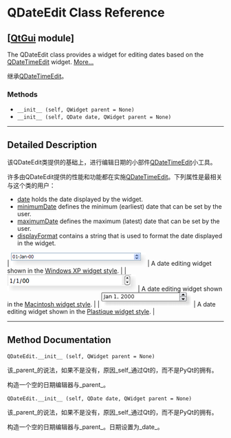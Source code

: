 # QDateEdit Class Reference

## [[QtGui](index.htm) module]

The QDateEdit class provides a widget for editing dates based on the [QDateTimeEdit](qdatetimeedit.html) widget. [More...](#details)

继承[QDateTimeEdit](qdatetimeedit.html)。

### Methods

*   `__init__ (self, QWidget parent = None)`
*   `__init__ (self, QDate date, QWidget parent = None)`

* * *

## Detailed Description

该QDateEdit类提供的基础上，进行编辑日期的小部件[QDateTimeEdit](qdatetimeedit.html)小工具。

许多由QDateEdit提供的性能和功能都在实施[QDateTimeEdit](qdatetimeedit.html)。下列属性是最相关与这个类的用户：

*   [date](qdatetimeedit.html#date-prop) holds the date displayed by the widget.
*   [minimumDate](qdatetimeedit.html#minimumDate-prop) defines the minimum (earliest) date that can be set by the user.
*   [maximumDate](qdatetimeedit.html#maximumDate-prop) defines the maximum (latest) date that can be set by the user.
*   [displayFormat](qdatetimeedit.html#displayFormat-prop) contains a string that is used to format the date displayed in the widget.

| ![Screenshot of a Windows XP style date editing widget](img/windowsxp-dateedit.png) | A date editing widget shown in the [Windows XP widget style](index.htm). |
| ![Screenshot of a Macintosh style date editing widget](img/macintosh-dateedit.png) | A date editing widget shown in the [Macintosh widget style](index.htm). |
| ![Screenshot of a Plastique style date editing widget](img/plastique-dateedit.png) | A date editing widget shown in the [Plastique widget style](index.htm). |

* * *

## Method Documentation

```
QDateEdit.__init__ (self, QWidget parent = None)
```

该_parent_的说法，如果不是没有，原因_self_通过Qt的，而不是PyQt的拥有。

构造一个空的日期编辑器与_parent_。

```
QDateEdit.__init__ (self, QDate date, QWidget parent = None)
```

该_parent_的说法，如果不是没有，原因_self_通过Qt的，而不是PyQt的拥有。

构造一个空的日期编辑器与_parent_。日期设置为_date_。